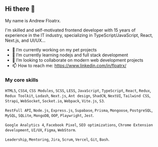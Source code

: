 ## Hi there 👋

My name is Andrew Floatrx.

I'm skilled and self-motivated frontend developer with 15 years of experience 
in the IT industry, specializing in TypeScript/JavaScript, React, Next.js, and UI/UX...

- 🔭 I’m currently working on my pet projects
- 🌱 I’m currently learning nodejs and full stack development
- 👯 I’m looking to collaborate on modern web development projects
- 📫 How to reach me: https://www.linkedin.com/in/floatrx/


### My core skills

`HTML5`, `CSS4`, `CSS Modules`, `SCSS`, `LESS`, `JavaScript`, `TypeScript`, `React`, `Redux`, `Redux Toolkit`, `Lodash`, `Next.js`, `Ant design`, `ShadCN`, `NextUI`, `Tailwind CSS`, `Strapi`, `WebSocket`, `Socket.io`, `Webpack`, `Vite.js`, `S3`.

`RestFull API`, `Node.js`, `Express.js`, `Supabase`, `Prisma`, `Mongoose`, `PostgreSQL`, `MySQL`, `SQLite`, `MongoDB`, `OOP`, `Playwright`, `Jest`.

`Google Analytics 4`, `Facebook Pixel`, `SEO optimizations`, `Chrome Extension development`, `UI/UX`, `Figma`, `WebStorm`.

`Leadership`, `Mentoring`, `Jira`, `Scrum`, `Vercel`, `Git`, `Bash`.

